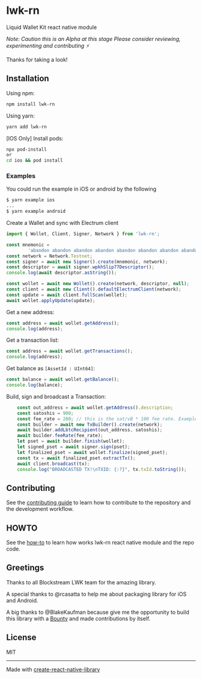 # lwk-rn

Liquid Wallet Kit react native module

_Note: Caution this is an Alpha at this stage
Please consider reviewing, experimenting and contributing ⚡️_

Thanks for taking a look!

## Installation

Using npm:

```sh
npm install lwk-rn
```

Using yarn:

```sh
yarn add lwk-rn
```

[IOS Only] Install pods:

```bash
npx pod-install
or
cd ios && pod install
```

### Examples

You could run the example in iOS or android by the following
```sh
$ yarn example ios
...
$ yarn example android
```

Create a Wallet and sync with Electrum client

```js
import { Wollet, Client, Signer, Network } from 'lwk-rn';

const mnemonic =
        'abandon abandon abandon abandon abandon abandon abandon abandon abandon abandon abandon about';
const network = Network.Testnet;
const signer = await new Signer().create(mnemonic, network);
const descriptor = await signer.wpkhSlip77Descriptor();
console.log(await descriptor.asString());

const wollet = await new Wollet().create(network, descriptor, null);
const client = await new Client().defaultElectrumClient(network);
const update = await client.fullScan(wollet);
await wollet.applyUpdate(update);
```

Get a new address:
```js
const address = await wollet.getAddress();
console.log(address);
```

Get a transaction list:
```js
const address = await wollet.getTransactions();
console.log(address);
```

Get balance as `[AssetId : UInt64]`:
```js
const balance = await wollet.getBalance();
console.log(balance);
```

Build, sign and broadcast a Transaction:
```js
    const out_address = await wollet.getAddress().description;
    const satoshis = 900;
    const fee_rate = 280; // this is the sat/vB * 100 fee rate. Example 280 would equal a fee rate of .28 sat/vB. 100 would equal .1 sat/vB
    const builder = await new TxBuilder().create(network);
    await builder.addLbtcRecipient(out_address, satoshis);
    await builder.feeRate(fee_rate);
    let pset = await builder.finish(wollet);
    let signed_pset = await signer.sign(pset);
    let finalized_pset = await wollet.finalize(signed_pset);
    const tx = await finalized_pset.extractTx();
    await client.broadcast(tx);
    console.log("BROADCASTED TX!\nTXID: {:?}", tx.txId.toString());
```
## Contributing

See the [contributing guide](CONTRIBUTING.md) to learn how to contribute to the repository and the development workflow.

## HOWTO

See the [how-to](HOW-TO.md) to learn how works lwk-rn react native module and the repo code.

## Greetings

Thanks to all Blockstream LWK team for the amazing library.

A special thanks to @rcasatta to help me about packaging library for iOS and Android.

A big thanks to @BlakeKaufman because give me the opportunity to build this library with a [Bounty](https://github.com/BlakeKaufman/BlitzWallet/issues/4) and made contributions by itself.

## License

MIT

---

Made with [create-react-native-library](https://github.com/callstack/react-native-builder-bob)
